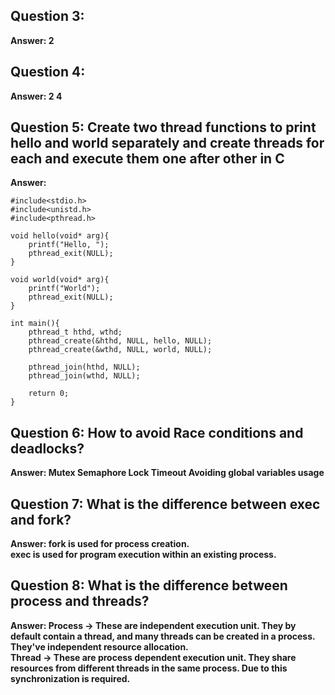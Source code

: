 ## Question 3:

**Answer: 2**

## Question 4:

**Answer: 2
          4**

## Question 5: Create two thread functions to print hello and world separately and create threads for each and execute them one after other in C

**Answer:**
```
#include<stdio.h>
#include<unistd.h>
#include<pthread.h>

void hello(void* arg){
    printf("Hello, ");
    pthread_exit(NULL); 
}

void world(void* arg){
    printf("World");
    pthread_exit(NULL); 
}

int main(){
    pthread_t hthd, wthd;
    pthread_create(&hthd, NULL, hello, NULL);
    pthread_create(&wthd, NULL, world, NULL);
    
    pthread_join(hthd, NULL);
    pthread_join(wthd, NULL);
    
    return 0;
}
```
## Question 6: How to avoid Race conditions and deadlocks?

**Answer: Mutex
          Semaphore
          Lock Timeout
          Avoiding global variables usage**

## Question 7: What is the difference between exec and fork?

**Answer: fork is used for process creation.<br>
          exec is used for program execution within an existing process.**

## Question 8: What is the difference between process and threads?

**Answer: Process -> These are independent execution unit. They by default contain a thread, and many threads can be created in a process. They've independent resource allocation.<br>
          Thread -> These are process dependent execution unit. They share resources from different threads in the same process. Due to this synchronization is required.**

          

